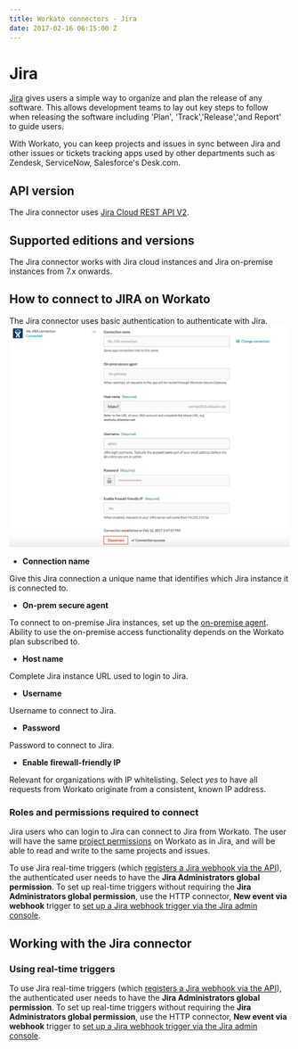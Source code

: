 ```yaml
---
title: Workato connectors - Jira
date: 2017-02-16 06:15:00 Z
---
```


# Jira
[Jira](https://www.atlassian.com/software/jira) gives users a simple way to organize and plan the release of any software. This allows development teams to lay out key steps to follow when releasing the software including 'Plan', 'Track','Release','and Report' to guide users.

With Workato, you can keep projects and issues in sync between Jira and other issues or tickets tracking apps used by other departments such as Zendesk, ServiceNow, Salesforce's Desk.com.

## API version
The Jira connector uses [Jira Cloud REST API V2](https://docs.atlassian.com/jira/REST/cloud/).

## Supported editions and versions
The Jira connector works with Jira cloud instances and Jira on-premise instances from 7.x onwards.

## How to connect to JIRA on Workato
The Jira connector uses basic authentication to authenticate with Jira.
![Configured Jira connection](/assets/images/jira-docs/configured_jira_connection.png)

- **Connection name**

Give this Jira connection a unique name that identifies which Jira instance it is connected to.

- **On-prem secure agent**

To connect to on-premise Jira instances, set up the [on-premise agent](https://www.workato.com/secure_agents). Ability to use the on-premise access functionality depends on the Workato plan subscribed to.

- **Host name**

Complete Jira instance URL used to login to Jira.

- **Username**

Username to connect to Jira.

- **Password**

Password to connect to Jira.

- **Enable firewall-friendly IP**

Relevant for organizations with IP whitelisting. Select *yes* to have all requests from Workato originate from a consistent, known IP address.

### Roles and permissions required to connect
Jira users who can login to Jira can connect to Jira from Workato. The user will have the same [project permissions](https://confluence.atlassian.com/adminjiracloud/managing-project-permissions-776636362.html) on Workato as in Jira, and will be able to read and write to the same projects and issues.

To use Jira real-time triggers (which [registers a Jira webhook via the API](https://developer.atlassian.com/jiradev/jira-apis/webhooks#Webhooks-Registeringawebhook)), the authenticated user needs to have the **Jira Administrators global permission**. To set up real-time triggers without requiring the **Jira Administrators global permission**, use the HTTP connector, **New event via webhook** trigger to [set up a Jira webhook trigger via the Jira admin console](https://developer.atlassian.com/jiradev/jira-apis/webhooks#Webhooks-jiraadmin).

## Working with the Jira connector

### Using real-time triggers
To use Jira real-time triggers (which [registers a Jira webhook via the API](https://developer.atlassian.com/jiradev/jira-apis/webhooks#Webhooks-Registeringawebhook)), the authenticated user needs to have the **Jira Administrators global permission**. To set up real-time triggers without requiring the **Jira Administrators global permission**, use the HTTP connector, **New event via webhook** trigger to [set up a Jira webhook trigger via the Jira admin console](https://developer.atlassian.com/jiradev/jira-apis/webhooks#Webhooks-jiraadmin).

